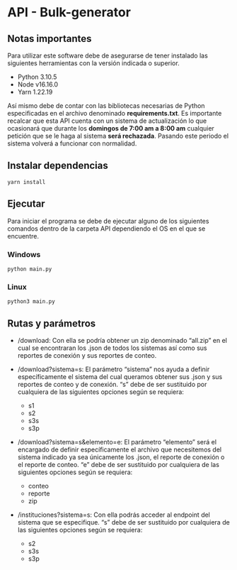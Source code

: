 # API - Bulk-generator

## Notas importantes
Para utilizar este software debe de asegurarse de tener instalado las siguientes herramientas con la versión indicada o superior.

- Python 3.10.5
- Node v16.16.0
- Yarn 1.22.19

Así mismo debe de contar con las bibliotecas necesarias de Python especificadas en el archivo denominado **requirements.txt**. 
Es importante recalcar que esta API cuenta con un sistema de actualización lo que ocasionará que durante los **domingos de 7:00 am a 8:00 am** cualquier petición que se le haga al sistema **será rechazada**. Pasando este periodo el sistema volverá a funcionar con normalidad.



## Instalar dependencias
`yarn install`

## Ejecutar
Para iniciar el programa se debe de ejecutar alguno de los siguientes comandos dentro de la carpeta API dependiendo el OS en el que se encuentre.

### Windows
`python main.py`
### Linux
`python3 main.py`

## Rutas y parámetros
- /download: Con ella se podría obtener un zip denominado “all.zip” en el cual se encontraran los .json de todos los sistemas así como sus reportes de conexión y sus reportes de conteo.

- /download?sistema=s: El parámetro “sistema” nos ayuda a definir específicamente el sistema del cual queramos obtener sus .json y sus reportes de conteo y de conexión. “s” debe de ser sustituido por cualquiera de las siguientes opciones según se requiera:
  - s1
  - s2
  - s3s
  - s3p

- /download?sistema=s&elemento=e: El parámetro “elemento” será el encargado de definir específicamente el archivo que necesitemos del sistema indicado ya sea únicamente los .json, el reporte de conexión o el reporte de conteo. “e” debe de ser sustituido por cualquiera de las siguientes opciones según se requiera:
  - conteo
  - reporte
  - zip

- /instituciones?sistema=s: Con ella podrás acceder al endpoint del sistema que se especifique. “s” debe de ser sustituido por cualquiera de las siguientes opciones según se requiera:
  - s2
  - s3s
  - s3p
